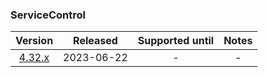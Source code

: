 ### ServiceControl

| Version   | Released       | Supported until   | Notes                             |
|:---------:|:--------------:|:-----------------:|:---------------------------------:|
| [4.32.x](https://www.nuget.org/packages/Particular.PlatformSample.ServiceControl/4.32.0) | 2023-06-22     | -                 | -                                 |

